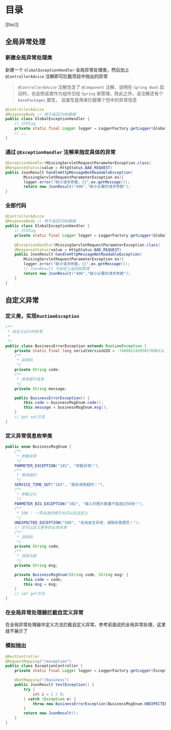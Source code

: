 # 目录

[[toc]]

## 全局异常处理

### 新建全局异常处理类

新建一个 `GlobalExceptionHandler` 全局异常处理类，然后加上 `@ControllerAdvice` 注解即可拦截项目中抛出的异常

> `@ControllerAdvice` 注解包含了 `@Component` 注解，说明在 `Spring Boot` 启动时，也会把该类作为组件交给 `Spring` 来管理，除此之外，该注解还有个 `basePackages` 属性， 该属性是用来拦截哪个包中的异常信息

~~~java
@ControllerAdvice
@ResponseBody // 用于返回JSON数据
public class GlobalExceptionHandler {
    // 打印log
    private static final Logger logger = LoggerFactory.getLogger(GlobalExceptionHandler.class);
	// ……
}
~~~

### 通过 `@ExceptionHandler` 注解来指定具体的异常

~~~java
@ExceptionHandler(MissingServletRequestParameterException.class)
@ResponseStatus(value = HttpStatus.BAD_REQUEST)
public JsonResult handleHttpMessageNotReadableException(
        MissingServletRequestParameterException ex){
        logger.error("缺少请求参数，{}",ex.getMessage());
        return new JsonResult("400","缺少必要的请求参数");
}
~~~

### 全部代码

~~~java
@ControllerAdvice
@ResponseBody // 用于返回JSON数据
public class GlobalExceptionHandler {
    // 打印log
    private static final Logger logger = LoggerFactory.getLogger(GlobalExceptionHandler.class);
	
    @ExceptionHandler(MissingServletRequestParameterException.class)
	@ResponseStatus(value = HttpStatus.BAD_REQUEST)
	public JsonResult handleHttpMessageNotReadableException(
        MissingServletRequestParameterException ex){
        logger.error("缺少请求参数，{}",ex.getMessage());
        // JsonResult 为自定义返回结果类
        return new JsonResult("400","缺少必要的请求参数");
	}
}
~~~

## 自定义异常

### 定义类，实现`RuntimeException`

~~~java
/**
 * 自定义运行时异常
 *
 */
public class BusinessErrorException extends RuntimeException {
    private static final long serialVersionUID = -7480022450501760611L;
    /**
     * 异常码
     */
    private String code;
    /**
     * 异常提示信息
     */
    private String message;

    public BusinessErrorException() {
        this.code = businessMsgEnum.code();
        this.message = businessMsgEnum.msg();
    }
	// get set方法
}

~~~

### 定义异常信息枚举类

~~~java
public enum BusinessMsgEnum {
    /**
     * 参数异常
     */
    PARMETER_EXCEPTION("102", "参数异常!"),
    /**
     * 等待超时
     */
    SERVICE_TIME_OUT("103", "服务调用超时！"),
    /**
     * 参数过大
     */
    PARMETER_BIG_EXCEPTION("102", "输入的图片数量不能超过50张!"),
    /**
     * 500 : 一劳永逸的提示也可以在这定义
     */
    UNEXPECTED_EXCEPTION("500", "系统发生异常，请联系管理员！");
	// 还可以定义更多的业务异常
    /**
     * 消息码
     */
    private String code;
    /**
     * 消息内容
     */
    private String msg;

    private BusinessMsgEnum(String code, String msg) {
        this.code = code;
        this.msg = msg;
    }
	// set get方法
}
~~~

### 在全局异常处理器拦截自定义异常

在全局异常处理器中定义方法拦截自定义异常，参考前面说的全局异常处理，这里就不展示了

### 模拟抛出

~~~java
@RestController
@RequestMapping("/exception")
public class ExceptionController {
    private static final Logger logger = LoggerFactory.getLogger(ExceptionController.class);

    @GetMapping("/business")
    public JsonResult testException() {
        try {
            int i = 1 / 0;
        } catch (Exception e) {
            throw new BusinessErrorException(BusinessMsgEnum.UNEXPECTED_EXCEPTION);
        }
        return new JsonResult();
    }
}
~~~

